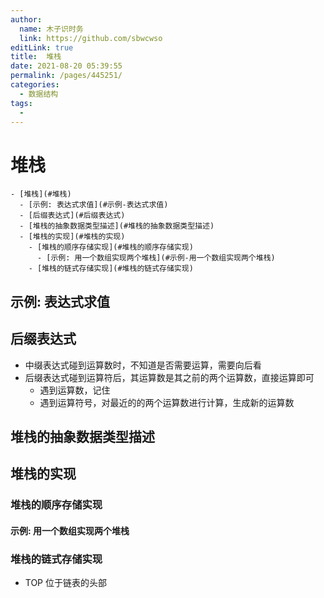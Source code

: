 ```yaml
---
author: 
  name: 木子识时务
  link: https://github.com/sbwcwso
editLink: true
title:  堆栈
date: 2021-08-20 05:39:55
permalink: /pages/445251/
categories: 
  - 数据结构
tags: 
  - 
---
```


# 堆栈

```markmap
- [堆栈](#堆栈)
  - [示例: 表达式求值](#示例-表达式求值)
  - [后缀表达式](#后缀表达式)
  - [堆栈的抽象数据类型描述](#堆栈的抽象数据类型描述)
  - [堆栈的实现](#堆栈的实现)
    - [堆栈的顺序存储实现](#堆栈的顺序存储实现)
      - [示例: 用一个数组实现两个堆栈](#示例-用一个数组实现两个堆栈)
    - [堆栈的链式存储实现](#堆栈的链式存储实现)
```

## 示例: 表达式求值

## 后缀表达式

* 中缀表达式碰到运算数时，不知道是否需要运算，需要向后看
* 后缀表达式碰到运算符后，其运算数是其之前的两个运算数，直接运算即可
  * 遇到运算数，记住
  * 遇到运算符号，对最近的的两个运算数进行计算，生成新的运算数

## 堆栈的抽象数据类型描述


## 堆栈的实现

### 堆栈的顺序存储实现

#### 示例: 用一个数组实现两个堆栈

### 堆栈的链式存储实现

* TOP 位于链表的头部

